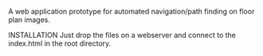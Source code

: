 A web application prototype for automated navigation/path finding on floor plan images.

INSTALLATION
Just drop the files on a webserver and connect to the index.html in the root directory.

